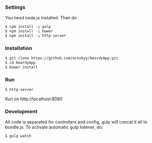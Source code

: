 ### Settings

You need node.js installed. Then do
```sh
$ npm install -g gulp
$ npm install -g bower
$ npm install -g http-server
```

### Installation

```sh
$ git clone https://github.com/ocnskyy/beardyApp.git
$ cd beardyApp
$ bower install
```

### Run

```sh
$ http-server
```
Run on http://localhost:8080

### Development
All code is separated for controllers and config, gulp will concat it all to bundle.js. To activate automatic gulp listener, do:
```sh
$ gulp watch
```
